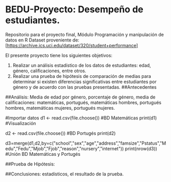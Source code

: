 # BEDU-Proyecto: Desempeño de estudiantes.
Repositorio para el proyecto final, Módulo Programación y manipulación de datos en R
Dataset proveniente de: [https://archive.ics.uci.edu/dataset/320/student+performance]

El presente proyecto tiene los siguientes objetivos: 
1. Realizar un análisis estadístico de los datos de estudiantes: edad, género, calificaciones, entre otros.
2. Realizar una prueba de hipótesis de comparación de medias para determinar si existen diferencias significativas entre estudiantes por género y de acuerdo con las pruebas presentadas.
##Antecedentes


##Análisis: Media de edad por género, porcentaje de género, media de calificaciones: matemáticas, portugués, matemáticas hombres, portugués hombres, matemáticas mujeres, portugués mujeres.

#Importar datos
d1 <- read.csv(file.choose()) #BD Matemáticas
print(d1) #Visualización

d2 <- read.csv(file.choose()) #BD Portugés
print(d2)

d3=merge(d1,d2,by=c("school","sex","age","address","famsize","Pstatus","Medu","Fedu","Mjob","Fjob","reason","nursery","internet"))
print(nrow(d3)) #Unión BD Matemáticas y Portugés

##Prueba de Hipótesis: 

##Conclusiones: estadísticos, el resultado de la prueba.
